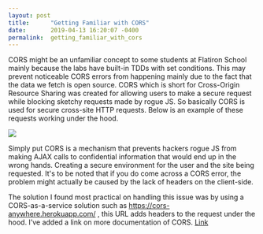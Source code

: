 ```yaml
---
layout: post
title:      "Getting Familiar with CORS"
date:       2019-04-13 16:20:07 -0400
permalink:  getting_familiar_with_cors
---
```



   CORS might be an unfamiliar concept to some students at Flatiron School mainly because the labs have built-in TDDs with set conditions. This may prevent noticeable CORS errors from happening mainly due to the fact that the data we fetch is open source. CORS which is short for Cross-Origin Resource Sharing was created for allowing users to make a secure request while blocking sketchy requests made by rogue JS. So basically CORS is used for secure cross-site HTTP requests. Below is an example of these requests working under the hood.

![](https://mdn.mozillademos.org/files/14295/CORS_principle.png)

Simply put CORS is a mechanism that prevents hackers rogue JS from making AJAX calls to confidential information that would end up in the wrong hands. Creating a secure environment for the user and the site being requested. It's to be noted that if you do come across a CORS error, the problem might actually be caused by the lack of headers on the client-side. 

The solution  I found most practical on handling this issue was by using a CORS-as-a-service solution such as https://cors-anywhere.herokuapp.com/ , this URL adds headers to the request under the hood. I’ve added a link on more documentation of CORS. [Link](https://developer.mozilla.org/en-US/docs/Web/HTTP/CORS)

